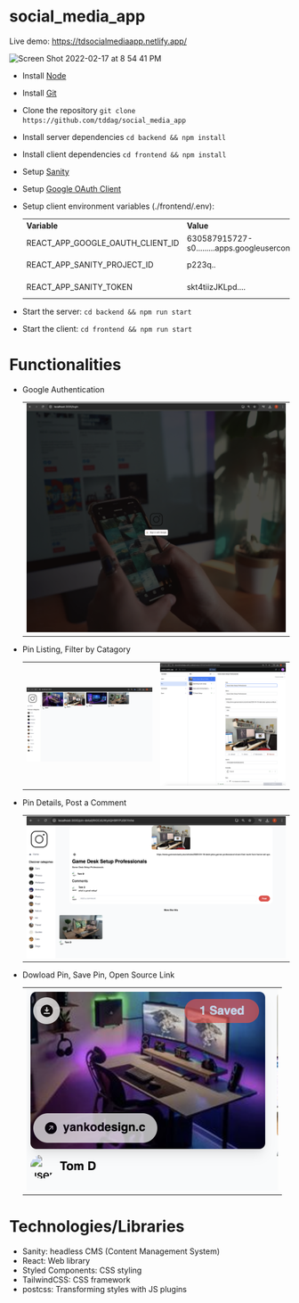 # social_media_app
Live demo: https://tdsocialmediaapp.netlify.app/

<img width="1398" alt="Screen Shot 2022-02-17 at 8 54 41 PM" src="https://user-images.githubusercontent.com/34137087/154602709-694ede3d-8151-41ca-9b54-2a0da926a2e5.png">


- Install [Node](https://nodejs.org/en/download/)
- Install [Git](https://git-scm.com/book/en/v2/Getting-Started-Installing-Git)
- Clone the repository `git clone https://github.com/tddag/social_media_app`
- Install server dependencies `cd backend && npm install`
- Install client dependencies `cd frontend && npm install`
- Setup [Sanity](https://www.sanity.io/)
- Setup [Google OAuth Client](https://console.cloud.google.com/auth/clients/)
- Setup client environment variables (./frontend/.env):
    <table>
        <tr>
            <th>Variable</th>
            <th>Value</th>
            <th>Description</th>
        </tr>
        <tr>
            <td>REACT_APP_GOOGLE_OAUTH_CLIENT_ID</td>
            <td>630587915727-s0.........apps.googleusercontent.com</td>
            <td>Google API Token</td>
        </tr>   
        <tr>
            <td>REACT_APP_SANITY_PROJECT_ID</td>
            <td>p223q..</td>
            <td>Sanity Project ID</td>
        </tr>   
        <tr>
            <td>REACT_APP_SANITY_TOKEN</td>
            <td>skt4tiizJKLpd....</td>
            <td>Sanity Token</td>
        </tr>            
                                              
    </table>
- Start the server: `cd backend && npm run start`
- Start the client: `cd frontend && npm run start`


# Functionalities
- Google Authentication
    <table>
        <tr>
            <td><img src="./screenshots/google_authentication.png" alt="google_authentication"></td>
        </tr>
    </table>
- Pin Listing, Filter by Catagory
    <table>
        <tr>
            <td><img src="./screenshots/pin_listing_1.png" alt="pin_listing_1"></td>
            <td><img src="./screenshots/pin_listing_2.png" alt="pin_listing_2"></td>            
        </tr>
    </table>
- Pin Details, Post a Comment
    <table>
        <tr>
            <td><img src="./screenshots/pin_details.png" alt="pin_details"></td>
        </tr>
    </table>
- Dowload Pin, Save Pin, Open Source Link
    <table>
        <tr>
            <td><img src="./screenshots/pin_options.png" alt="pin_options"></td>
        </tr>
    </table>

# Technologies/Libraries
- Sanity: headless CMS (Content Management System)
- React: Web library
- Styled Components: CSS styling
- TailwindCSS: CSS framework
- postcss: Transforming styles with JS plugins
